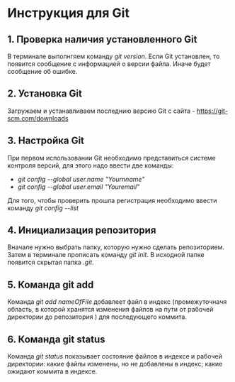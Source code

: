 # Инструкция для Git

## 1. Проверка наличия установленного Git

В терминале выполнгяем команду *git version*.
Если Git установлен, то появится сообщение с информацией о версии файла.
Иначе будет сообщение об ошибке.

## 2. Установка Git

Загружаем и устанавливаем последнию версию Git с сайта - <https://git-scm.com/downloads>

## 3. Настройка Git

При первом использовании Git необходимо представиться системе контроля версий, для этого надо ввести две команды:

- *git config --global user.name "Yournname"*
- *git config --global user.email "Youremail"*

Для того, чтобы проверить прошла регистрация необходимо ввести команду *git config --list*

## 4. Инициализация репозитория 
Вначале нужно выбрать папку, которую нужно сделать репозиторием. Затем в терминале прописать команду *git init*. 
В исходной папке появится скрытая папка *.git*.

## 5. Команда git add 
Команда *git add nameOfFile* добавлеет файл в индекс (промежуточначя область, в которой хранятся изменения файлов на пути от рабочей директории до репозитория ) для последующего коммита. 

## 6. Команда git status

Команда *git status* показывает состояние файлов в индексе и рабочей директории: какие файлы изменены, но не добавлены в индекс; какие ожидают коммита в индексе.